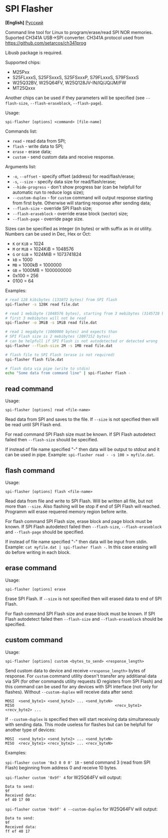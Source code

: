 # SPI Flasher

**[English]** [Русский](README-ru.md)

Command line tool for Linux to program/erase/read SPI NOR memories.
Suported CH341A USB->SPI converter. CH341A protocol used
from https://github.com/setarcos/ch341prog

Libusb package is required.

Supported chips:

- M25Pxx
- S25FLxxxS, S25FSxxxS, S25FSxxxP, S79FLxxxS, S79FSxxxS
- W25Q32BV, W25Q64FV, W25Q128JV-IN/IQ/JQ/JM/FW
- MT25Qxxx

Another chips can be used if they parameters will be specified (see `--flash-size`,
`--flash-eraseblock`, `--flash-page`).

Usage:

```
spi-flasher [options] <command> [file-name]
```

Commands list:

- `read` - read data from SPI;
- `flash` - write data to SPI;
- `erase` - erase data;
- `custom` - send custom data and receive response.

Arguments list:

- `-o`, `--offset` - specify offset (address) for read/flash/erase;
- `-s`, `--size` - specify data size for read/flash/erase;
- `--hide-progress` - don't show progress bar (can be helpfull for automatic run to reduce
  logs size);
- `--custom-duplex` - for `custom` command will output response starting from first byte.
  Otherwise will starting response after sending data;
- `--flash-size` - override SPI Flash size;
- `--flash-eraseblock` - override erase block (sector) size;
- `--flash-page` - override page size.

Sizes can be specified as integer (in bytes) or with suffix as in `dd` utility.
Numbers can be used in Dec, Hex or Oct:

- `K` or `KiB` = 1024
- `M` or `MiB` = 1024KiB = 1048576
- `G` or `GiB` = 1024MiB = 1073741824
- `kB` = 1000
- `MB` = 1000kB = 1000000
- `GB` = 1000MB = 1000000000
- 0x100 = 256
- 0100 = 64

Examples:

```bash
# read 128 kibibytes (131072 bytes) from SPI flash
spi-flasher -s 128K read file.dat

# read 1 mebibyte (1048576 bytes), starting from 3 mebibytes (3145728 bytes)
# first 3 mebibytes will not be read
spi-flasher -o 3MiB -s 1MiB read file.dat

# read 1 megabyte (1000000 bytes) and expects than
# SPI Flash size is 2 mebibytes (2097152 bytes)
# can be helpfull if SPI Flash is not autodetected or detected wrong
spi-flasher --flash-size 2M -s 1MB read file.dat

# flash file to SPI Flash (erase is not required)
spi-flasher flash file.dat

# flash data via pipe (write to stdin)
echo "Some data from command line" | spi-flasher flash -
```

## read command

Usage:

```
spi-flasher [options] read <file-name>
```

Read data from SPI and saves to the file. If `--size` is not specified then will be read until
SPI Flash end.

For read command SPI Flash size must be known. If SPI Flash autodetect failed
then `--flash-size` should be specified.

If instead of file name specified "-" then data will be output to stdout and it can be used
in pipe. Example: `spi-flasher read - -s 100 > myfile.dat`.

## flash command

Usage:

```
spi-flasher [options] flash <file-name>
```

Read data from file and write to SPI Flash. Will be written all file, but not more than `--size`.
Also flashing will be stop if end of SPI Flash will reached.
Programm will erase requered memory region before write.

For flash command SPI Flash size, erase block and page block must be known. If SPI Flash autodetect
failed then `--flash-size`, `--flash-eraseblock` and `--flash-page` should be specified.

If instead of file name specified "-" then data will be input from stdin.
Example: `cat myfile.dat | spi-flasher flash -`. In this case erasing will do before writing
in each block.

## erase command

Usage:

```
spi-flasher [options] erase
```

Erase SPI Flash. If `--size` is not specified then will erased data to end of SPI Flash.

For flash command SPI Flash size and erase block must be known. If SPI Flash autodetect
failed then `--flash-size` and `--flash-eraseblock` should be specified.

## custom command

Usage:

```
spi-flasher [options] custom <bytes_to_send> <response_length>
```

Send custom data to device and receive `<response_length>` bytes of response.
For `custom` command utility doesn't transfer any additianal data via SPI (for other commands
utility requests ID registers from SPI Flash) and this command can be used for any devices
with SPI interface (not only for flashes).
Without `--custom-duplex` will receive data after send:

```
MOSI  <send_byte1> <send_byte2> ... <send_byteN>
MISO                                             <recv_byte1> <recv_byte2> ...
```

If `--custom-duplex` is specified then will start receiving data simultaneously with sending data.
This mode useless for flashes but can be helpfull for another type of devices:

```
MOSI  <send_byte1> <send_byte2> ... <send_byteN>
MISO  <recv_byte1> <recv_byte2> ... <recv_byteN>
```

Examples:

`spi-flasher custom '0x3 0 0 0' 10` - send command 3 (read from SPI Flash) beginning from
address 0 and receive 10 bytes.

`spi-flasher custom '0x9f' 4` for W25Q64FV will output:
```
Data to send:
9f
Received data:
ef 40 17 00
```

`spi-flasher custom '0x9f' 4 --custom-duplex` for W25Q64FV will output:
```
Data to send:
9f
Received data:
ff ef 40 17
```
